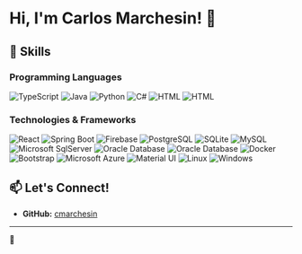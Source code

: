 # Hi, I'm Carlos Marchesin! 👋

<!--
**cmarchesin/cmarchesin** is a ✨ _special_ ✨ repository because its `README.md` (this file) appears on your GitHub profile.

Here are some ideas to get you started:

- 🔭 I’m currently working on ...
- 🌱 I’m currently learning ...
- 👯 I’m looking to collaborate on ...
- 🤔 I’m looking for help with ...
- 💬 Ask me about ...
- 📫 How to reach me: ...
- 😄 Pronouns: ...
- ⚡ Fun fact: ...
-->

<!--I'm a **Software Engineer** specializing in **Distributed Systems** ...
...
I welcome any opportunity to connect with others who share an interest in these areas, whether it's for collaboration, discussion, or innovation technology.

---
-->
## 🚀 Skills

### Programming Languages
![TypeScript](https://img.shields.io/badge/-TypeScript-3178C6?style=flat-square&logo=typescript&logoColor=white)
![Java](https://img.shields.io/badge/-Java-007396?style=flat-square&logo=java&logoColor=white)
![Python](https://img.shields.io/badge/-Python-3776AB?style=flat-square&logo=python&logoColor=white)
![C#](https://img.shields.io/badge/C%23-239120?logo=c-sharp&logoColor=white&style=flat-square)
![HTML](https://img.shields.io/badge/HTML-F80000?logo=html5&logoColor=white&style=flat-square)
![HTML](https://img.shields.io/badge/HTML-F80000?logo=html5&logoColor=white&style=flat-square)


### Technologies & Frameworks
![React](https://img.shields.io/badge/-React-61DAFB?style=flat-square&logo=react&logoColor=black)
![Spring Boot](https://img.shields.io/badge/-Spring%20Boot-6DB33F?style=flat-square&logo=spring-boot&logoColor=white)
![Firebase](https://img.shields.io/badge/-Firebase-FFCA28?style=flat-square&logo=firebase&logoColor=black)
![PostgreSQL](https://img.shields.io/badge/-PostgreSQL-336791?style=flat-square&logo=postgresql&logoColor=white)
![SQLite](https://img.shields.io/badge/-SQLite-003B57?style=flat-square&logo=sqlite&logoColor=white)
![MySQL](https://img.shields.io/badge/MySQL-20232A?logo=mysql&logoColor=white&style=flat-square)
![Microsoft SqlServer](https://img.shields.io/badge/Microsoft_SQL_Server-CC2927?logo=microsoft-sql-server&logoColor=white&style=flat-square)
![Oracle Database](https://img.shields.io/badge/-Oracle%20Database-F80000?logo=oracle&logoColor=white&style=flat-square)
![Oracle Database](https://img.shields.io/badge/Redis-D9281A?logo=redis&logoColor=white&style=flat-square)
![Docker](https://img.shields.io/badge/Docker-2496ED?logo=docker&logoColor=white&style=flat-square)
![Bootstrap](https://img.shields.io/badge/Bootstrap-563D7C?logo=bootstrap&logoColor=white&style=flat-square)
![Microsoft Azure](https://img.shields.io/badge/Microsoft_Azure-0089D6?logo=microsoft-azure&logoColor=white&style=flat-square)
![Material UI](https://img.shields.io/badge/Material_UI-007FFF?logo=mui&logoColor=white&style=flat-square)
![Linux](https://img.shields.io/badge/-Linux-FCC624?style=flat-square&logo=linux&logoColor=black)
![Windows](https://img.shields.io/badge/Windows-017AD7?logo=windows&logoColor=white&style=flat-square)

<!--## 🎓 Education

### Institute of Technology, BR
**M.S. in Computer Science**  

### Institute of Technology, BR
**M.S. in Computer Science**  

---
-->

## 📫 Let's Connect!

- **GitHub:** [cmarchesin](https://github.com/cmarchesin)

<!--Feel free to reach out if you'd like to chat about blockchain, decentralization, or scalable infrastructure. I'm always open to new opportunities and collaborations!-->

---

👋
